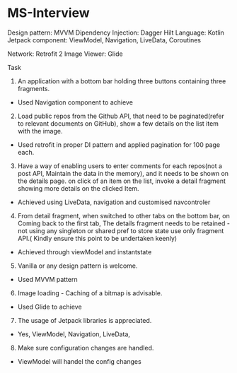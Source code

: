 # MS-Interview

Design pattern: MVVM 
Dipendency Injection: Dagger Hilt
Language: Kotlin
Jetpack component: ViewModel, Navigation, LiveData, Coroutines

Network: Retrofit 2
Image Viewer: Glide

Task
1. An application with a bottom bar holding three buttons containing three fragments.

- Used Navigation component to achieve

2. Load public repos from the Github API, that need to be paginated(refer to relevant documents on GitHub), show a few details on the list item with the image.
 
 - Used retrofit in proper DI pattern and applied pagination for 100 page each.
 
3. Have a way of enabling users to enter comments for each repos(not a post API, Maintain the data in the memory),  and it needs to be shown on the details page.
on click of an item on the list, invoke a detail fragment showing more details on the clicked Item.

- Achieved using LiveData, navigation and customised navcontroler 

4. From detail fragment, when switched to other tabs on  the bottom bar, on Coming back to the first tab, The details fragment needs to be retained - not using any singleton or shared pref to store state use only fragment API.( Kindly ensure this point to be undertaken keenly)

- Achieved through viewModel and instantstate

5. Vanilla or any design pattern is welcome.

- Used MVVM pattern

6. Image loading - Caching of a bitmap is advisable.

- Used Glide to achieve

7. The usage of Jetpack libraries is appreciated.

- Yes, ViewModel, Navigation, LiveData,

8. Make sure configuration changes are handled.

- ViewModel will handel the config changes



